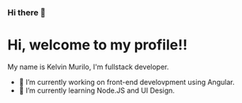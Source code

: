 ### Hi there 👋

# Hi, welcome to my profile!!
My name is Kelvin Murilo, I'm fullstack developer.
 
- 🔭 I’m currently working on front-end develovpment using Angular.
- 🌱 I’m currently learning Node.JS and UI Design.

<!--
**kelvinmuriilo/kelvinmuriilo** is a ✨ _special_ ✨ repository because its `README.md` (this file) appears on your GitHub profile.

Here are some ideas to get you started:

- 🔭 I’m currently working on ...
- 🌱 I’m currently learning ...
- 👯 I’m looking to collaborate on ...
- 🤔 I’m looking for help with ...
- 💬 Ask me about ...
- 📫 How to reach me: ...
- 😄 Pronouns: ...
- ⚡ Fun fact: ...
-->
